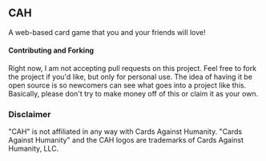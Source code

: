 ## CAH
A web-based card game that you and your friends will love!

#### Contributing and Forking
Right now, I am not accepting pull requests on this project. Feel free to fork the project if you'd like, but only for personal use. 
The idea of having it be open source is so newcomers can see what goes into a project like this. Basically, please don't try to make money off of this
or claim it as your own. 


### Disclaimer
"CAH" is not affiliated in any way with Cards Against Humanity. 
"Cards Against Humanity" and the CAH logos are trademarks of Cards Against Humanity, LLC.
